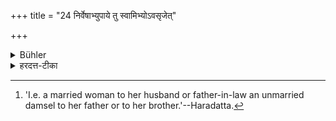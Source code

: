 +++
title = "24 निर्वेषाभ्युपाये तु स्वामिभ्योऽवसृजेत्"

+++

<details><summary>Bühler</summary>

24. If they agree to undergo the (prescribed) penance, he shall make them over to their (lawful) guardians. [^14] 


[^14]:  'I.e. a married woman to her husband or father-in-law an unmarried damsel to her father or to her brother.'--Haradatta.
</details>

<details><summary>हरदत्त-टीका</summary>

## सूत्रम्
निर्वेषाभ्युपाये तु स्वामिभ्योऽवसृजेत् ॥ २४ ॥  
## टिप्पनी
यदि ते एवं निरुद्धे निर्वेषणमभ्युपेतः अभ्युपगच्छत्तः तदा निर्वेषाभ्युपाये तु स्वामिहस्ते अवसृजेत् दद्यात् । परदारं भर्त्रे श्वशुराय वा, कुमारीं पित्रे भ्रात्रे वा। अनभ्युपगमे तु प्रायश्चित्तस्य यावज्जीवं निरोधः ॥ २१ ॥  


इत्यापस्तम्बधर्मसूत्रे द्वितीयप्रश्ने षड्विंशी कण्डिका ॥ २६ ॥
</details>
